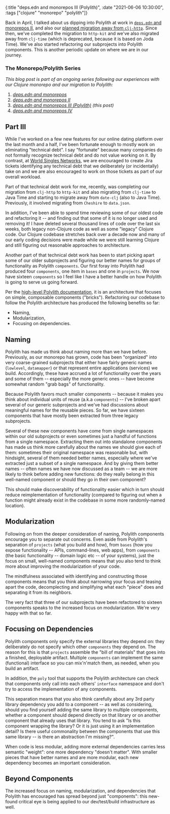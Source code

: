 {:title "deps.edn and monorepos III (Polylith)",
 :date "2021-06-06 10:30:00",
 :tags ["clojure" "monorepo" "polylith"]}

Back in April, I talked about us dipping into Polylith at work in [`deps.edn` and monorepos II](/blog/2021/04/21/deps-edn-monorepo-2/),
and also our [planned migration away from `clj-http`](/blog/2021/03/25/little-things/). Since then, we've completed the migration to
`http-kit` and we've also migrated away from `clj-time` (which is deprecated, because it is based on Joda Time). We've also started
refactoring our subprojects into Polylith components. This is another periodic update on where we are in our journey.<!--more-->

### The Monorepo/Polylith Series

_This blog post is part of an ongoing series following our experiences with our_
_Clojure monorepo and our migration to Polylith:_

1. _[deps.edn and monorepos](https://corfield.org/blog/2021/02/23/deps-edn-monorepo/)_
2. _[deps.edn and monorepos II](https://corfield.org/blog/2021/04/21/deps-edn-monorepo-2/)_
3. _[deps.edn and monorepos III (Polylith)](https://corfield.org/blog/2021/06/06/deps-edn-monorepo-3/) (this post)_
4. _[deps.edn and monorepos IV](https://corfield.org/blog/2021/07/21/deps-edn-monorepo-4/)_

## Part III

While I've worked on a few new features for our online dating platform over the last month and a half,
I've been fortunate enough to mostly work on eliminating "technical debt". I say "fortunate" because
many companies do not formally recognize technical debt and do not value working on it. By contrast,
at [World Singles Networks](https://worldsinglesnetworks.com), we are encouraged to create Jira tickets
identifying any technical debt that we deliberately
(or incidentally) take on and we are also encouraged to work on those tickets as part of our
overall workload.

Part of that technical debt work for me, recently, was completing our migration from `clj-http` to `http-kit`
and also migrating from `clj-time` to Java Time and starting to migrate away from `date-clj`
(also to Java Time). Previously, it involved migrating from `Cheshire` to `data.json`.

In addition, I've been able to spend time
reviewing some of our oldest code and refactoring it -- and finding out that
some of it is no longer used and removing it! I have deleted several thousand lines of code over the last
six weeks, both legacy non-Clojure code as well as some "legacy" Clojure code.
Our Clojure codebase stretches back over a decade now
and many of our early coding decisions were made while we were still learning Clojure and still
figuring out reasonable approaches to architecture.

Another part of that technical debt work has been to start picking apart some of our older subprojects
and figuring our better names for groups of functionality as Polylith `components`. Our first foray
into Polylith had produced four `components`, one item in `bases` and one in `projects`. We now have
sixteen `components` so I feel like I have a better handle on how Polylith is going to serve us
going forward.

Per the [high-level Polylith documentation](https://polylith.gitbook.io/), it is an architecture
that focuses on simple, composable components ("bricks"). Refactoring our codebase to follow the Polylith
architecture has produced the following benefits so far:
* Naming,
* Modularization,
* Focusing on dependencies.

## Naming

Polylith has made us think about naming more than we have before.
Previously, as our monorepo has grown, code has been
"organized" into very coarse-grained subprojects that either have fairly generic names
(`lowlevel`, `datamapper`) or that represent entire applications (services) we build.
Accordingly, these have accrued a lot of functionality over the years and some of them --
especially the more generic ones -- have become somewhat random "grab bags" of functionality.

Because Polylith favors much smaller components -- because it makes you think about individual
units of reuse (a.k.a `components`) -- I've broken apart several of our generic subprojects
and we've had discussions about meaningful names for the reusable pieces. So far, we have
sixteen components that have mostly been extracted from three legacy subprojects.

Several of these new components have come from single namespaces within our old subprojects
or even sometimes just a handful of functions from a single namespace. Extracting them out
into standalone components has made us think more carefully about the names we should give
each of them: sometimes their original namespace was reasonable but, with hindsight, several
of them needed better names, especially where we've extracted just a subset of a single
namespace. And by giving them better names -- often names we have now discussed as a team --
we are more likely to think before adding new functions: do they really belong in this
well-named component or should they go in their own component?

This should make discoverability of functionality easier which in turn should reduce
reimplementation of functionality (compared to figuring out when a function might already
exist in the codebase in some more randomly-named location).

## Modularization

Following on from the deeper consideration of naming, Polylith components encourage you to
separate out concerns. Even aside from Polylith's separation of `projects` (what you build and how),
from `bases` (how you expose functionality -- APIs, command-lines, web apps), from `components`
(the basic functionality -- domain logic etc -- of your systems), just the focus on small, well-named components
means that you also tend to think more about improving the modularization of your code.

The mindfulness associated with identifying and constructing those components means
that you think about narrowing your focus and teasing apart the code, decomplecting and
simplifying what each "piece" does and separating it from its neighbors.

The very fact that three of our subprojects have been refactored to sixteen components
speaks to the increased focus on modularization. We're very happy with that so far.

## Focusing on Dependencies

Polylith components only specify the external libraries they depend on: they deliberately
do not specify which other `components` they depend on. The reason for this is that `projects`
assemble the "bill of materials" that goes into a finished, deployable artifact. Multiple
`components` can implement the same (functional) interface so you can mix'n'match them,
as needed, when you build an artifact.

In addition, the `poly` tool that supports the Polylith architecture can check that components
only call into each others' `interface` namespace and don't try to access the implementation
of any components.

This separation means that you also think carefully about any 3rd party library dependency you
add to a component -- as well as considering, should you find yourself adding the same library
to multiple components, whether a component should depend directly on that library or on another
component that already uses that library. You tend to ask "Is this component wrapping
the library? Or it is just using it an implementation detail? Is there useful commonality
between the components that use this same library -- is there an abstraction I'm missing?".

When code is less modular, adding more external dependencies carries less semantic "weight":
one more dependency "doesn't matter". With smaller pieces that have better names and are
more modular, each new dependency becomes an important consideration.

## Beyond Components

The increased focus on naming, modularization, and dependencies that Polylith has
encouraged has spread beyond just "components": this new-found critical eye is being
applied to our dev/test/build infrastructure as well.
